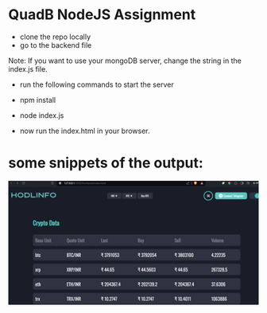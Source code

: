 # QuadB NodeJS Assignment

- clone the repo locally
- go to the backend file

 Note: If you want to use your mongoDB server, change the string in the index.js file.

- run the following commands to start the server
 - npm install
 - node index.js

- now run the index.html in your browser.

 # some snippets of the output:

 ![Image](frontend/images/image.png)
